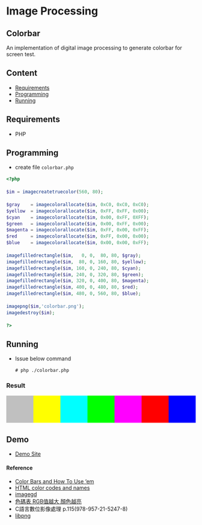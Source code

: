 # Image Processing

## Colorbar

An implementation of digital image processing to generate colorbar for screen test.

## Content

* [Requirements](#requirements)
* [Programming](#programming)
* [Running](#running)

## Requirements

- PHP

## Programming

- create file `colorbar.php`

``` php
<?php

$im = imagecreatetruecolor(560, 80);

$gray    = imagecolorallocate($im, 0xC0, 0xC0, 0xC0);
$yellow  = imagecolorallocate($im, 0xFF, 0xFF, 0x00);
$cyan    = imagecolorallocate($im, 0x00, 0xFF, 0XFF);
$green   = imagecolorallocate($im, 0x00, 0xFF, 0x00);
$magenta = imagecolorallocate($im, 0xFF, 0x00, 0xFF);
$red     = imagecolorallocate($im, 0xFF, 0x00, 0x00);
$blue    = imagecolorallocate($im, 0x00, 0x00, 0xFF);

imagefilledrectangle($im,   0, 0,  80, 80, $gray);
imagefilledrectangle($im,  80, 0, 160, 80, $yellow);
imagefilledrectangle($im, 160, 0, 240, 80, $cyan);
imagefilledrectangle($im, 240, 0, 320, 80, $green);
imagefilledrectangle($im, 320, 0, 400, 80, $magenta);
imagefilledrectangle($im, 400, 0, 480, 80, $red);
imagefilledrectangle($im, 480, 0, 560, 80, $blue);

imagepng($im,'colorbar.png');
imagedestroy($im);

?>
```

## Running

- Issue below command    
  ```
  # php ./colorbar.php
  ```

### Result    

  ![colorbar.png](colorbar.png)

## Demo

- [Demo Site](http://45.77.13.97/cgi-bin/dip/colorbar.php)

#### Reference

- [Color Bars and How To Use ‘em](http://www.videouniversity.com/articles/color-bars-and-how-to-use-em)
- [HTML color codes and names](http://www.computerhope.com/htmcolor.htm)
- [imagegd](http://tw2.php.net/manual/en/function.imagegd.php)
- [色碼表 RGB值越大 顏色越亮](http://rhinejo.myweb.hinet.net/home/color/color-cord.html)
- C語言數位影像處理 p.115(978-957-21-5247-8)
- [libpng](http://www.libpng.org/pub/png/libpng.html)
